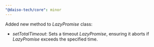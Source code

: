 ```yaml
---
"@daiso-tech/core": minor
---
```


Added new method to <i>LazyPromise</i> class:
- <i>setTotalTimeout</i>: Sets a timeout <i>LazyPromise</i>, ensuring it aborts if <i>LazyPromise</i> exceeds the specified time.
